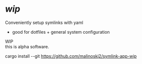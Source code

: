# *wip*
Conveniently setup symlinks with yaml  
* good for dotfiles + general system configuration  

WIP  
this is alpha software.

cargo install --git https://github.com/malinoskj2/symlink-app-wip

